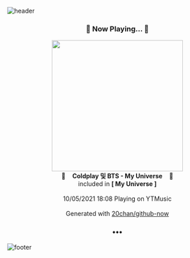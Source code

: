 ![header](https://capsule-render.vercel.app/api?type=wave&height=170&section=header&text=Hi.%20I'm%20SHIFT&fontColor=090707&fontAlignX=45&fontAlignY=65&fontSize=100)

<h3 align="center">🎵 Now Playing... 🎵</h3>
<p align="center">
  <a href="https://music.youtube.com/watch?v=TaZkqPK0sbw">
    <img width="300" src="https://lh3.googleusercontent.com/HD2RXcgEO4uCgpe6_1TBEd8VviggmvWqqwuSbwMtIdqF2rGqOskUEtlrQZI0FoyYWCamApcMIn30yEMN">
  </a>
  <br>
  🎵&nbsp&nbsp&nbsp <b>Coldplay 및 BTS - My Universe</b> &nbsp&nbsp&nbsp🎵
  <br>
  included in <b>[ My Universe ]</b>
  
  <br />
  <br />
  10/05/2021 18:08 Playing on YTMusic
  <br />
  <br />
  Generated with <a href="https://github.com/20chan/github-now">20chan/github-now</a>
</p>

<h3 align="center">•••</h3>

![footer](https://capsule-render.vercel.app/api?type=wave&height=150&section=footer)
